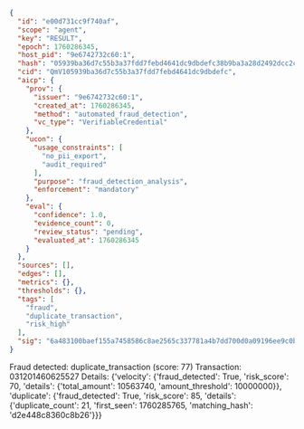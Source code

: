 ```json
{
  "id": "e00d731cc9f740af",
  "scope": "agent",
  "key": "RESULT",
  "epoch": 1760286345,
  "host_pid": "9e6742732c60:1",
  "hash": "05939ba36d7c55b3a37fdd7febd4641dc9dbdefc38b9ba3a28d2492dcc2c8f22",
  "cid": "QmV105939ba36d7c55b3a37fdd7febd4641dc9dbdefc",
  "aicp": {
    "prov": {
      "issuer": "9e6742732c60:1",
      "created_at": 1760286345,
      "method": "automated_fraud_detection",
      "vc_type": "VerifiableCredential"
    },
    "ucon": {
      "usage_constraints": [
        "no_pii_export",
        "audit_required"
      ],
      "purpose": "fraud_detection_analysis",
      "enforcement": "mandatory"
    },
    "eval": {
      "confidence": 1.0,
      "evidence_count": 0,
      "review_status": "pending",
      "evaluated_at": 1760286345
    }
  },
  "sources": [],
  "edges": [],
  "metrics": {},
  "thresholds": {},
  "tags": [
    "fraud",
    "duplicate_transaction",
    "risk_high"
  ],
  "sig": "6a483100baef155a7458586c8ae2565c337781a4b7dd700d0a09196ee9c0b1cb"
}
```

Fraud detected: duplicate_transaction (score: 77)
Transaction: 031201460625527
Details: {'velocity': {'fraud_detected': True, 'risk_score': 70, 'details': {'total_amount': 10563740, 'amount_threshold': 10000000}}, 'duplicate': {'fraud_detected': True, 'risk_score': 85, 'details': {'duplicate_count': 21, 'first_seen': 1760285765, 'matching_hash': 'd2e448c8360c8b26'}}}